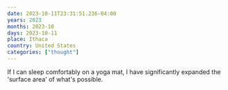 ```yaml
---
date: 2023-10-11T23:31:51.236-04:00
years: 2023
months: 2023-10
days: 2023-10-11
place: Ithaca
country: United States
categories: ["thought"]
---
```

If I can sleep comfortably on a yoga mat, I have significantly expanded the 'surface area' of what's possible.
